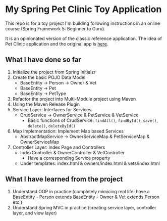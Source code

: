 # My Spring Pet Clinic Toy Application

This repo is for a toy project I'm building following instructions in an online course (Spring Framework 5: Beginner to Guru). 

It is an opinionated version of the classic reference application. The idea of Pet Clinic application and the original app is [here](https://github.com/springframeworkguru/sfg-pet-clinic).

## What I have done so far

1. Initialize the project from Spring Initialzr
2. Create the basic POJO Data Model
    - BaseEntity -> Person -> Owner & Vet
    - BaseEntity -> Pet
    - BaseEntity -> PetType
3. Refactor the project into Multi-Module project using Maven
4. Using the Maven Release Plugin
5. Service Layer: Interfaces for Services 
    - CrudService -> OwnerService & PetService & VetService
       - Basic functions of CrudService: `findAll()`, `findById()`, `save()`, `delete()`, `deleteById()`
6. Map Implementation: Implement Map based Services
    - AbstractMapService -> OwnerServiceMap & PetServiceMap & OwnerServiceMap
7. Controller Layer: Index Page and Controllers
    - IndexController & OwnerController & VetController
        - Have a corresponding Service property
    - Under templates: index.html & owners/index.html & vets/index.html
    
## What I have learned from the project
1. Understand OOP in practice (completely mimicing real life: have a BaseEntity - Person extends BaseEntity - Owner & Vet extends Person etc.)
2. Understand Spring MVC in practice (creating service layer, controller layer, and view layer)
